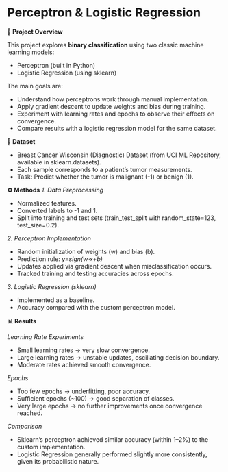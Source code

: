 # Perceptron & Logistic Regression

**📌 Project Overview**

This project explores **binary classification** using two classic machine learning models:
- Perceptron (built in Python)
- Logistic Regression (using sklearn)

The main goals are:
- Understand how perceptrons work through manual implementation.
- Apply gradient descent to update weights and bias during training.
- Experiment with learning rates and epochs to observe their effects on convergence.
- Compare results with a logistic regression model for the same dataset.

**📂 Dataset**
- Breast Cancer Wisconsin (Diagnostic) Dataset (from UCI ML Repository, available in sklearn.datasets).
- Each sample corresponds to a patient’s tumor measurements.
- Task: Predict whether the tumor is malignant (-1) or benign (1).

**⚙️ Methods**
_1. Data Preprocessing_
- Normalized features.
- Converted labels to -1 and 1.
- Split into training and test sets (train_test_split with random_state=123, test_size=0.2).

_2. Perceptron Implementation_
- Random initialization of weights (w) and bias (b).
- Prediction rule:
_y=sign(w⋅x+b)_
- Updates applied via gradient descent when misclassification occurs.
- Tracked training and testing accuracies across epochs.

_3. Logistic Regression (sklearn)_
- Implemented as a baseline.
- Accuracy compared with the custom perceptron model.

**📊 Results**

_Learning Rate Experiments_
- Small learning rates → very slow convergence.
- Large learning rates → unstable updates, oscillating decision boundary.
- Moderate rates achieved smooth convergence.

_Epochs_
- Too few epochs → underfitting, poor accuracy.
- Sufficient epochs (~100) → good separation of classes.
- Very large epochs → no further improvements once convergence reached.

_Comparison_
- Sklearn’s perceptron achieved similar accuracy (within 1–2%) to the custom implementation.
- Logistic Regression generally performed slightly more consistently, given its probabilistic nature.
